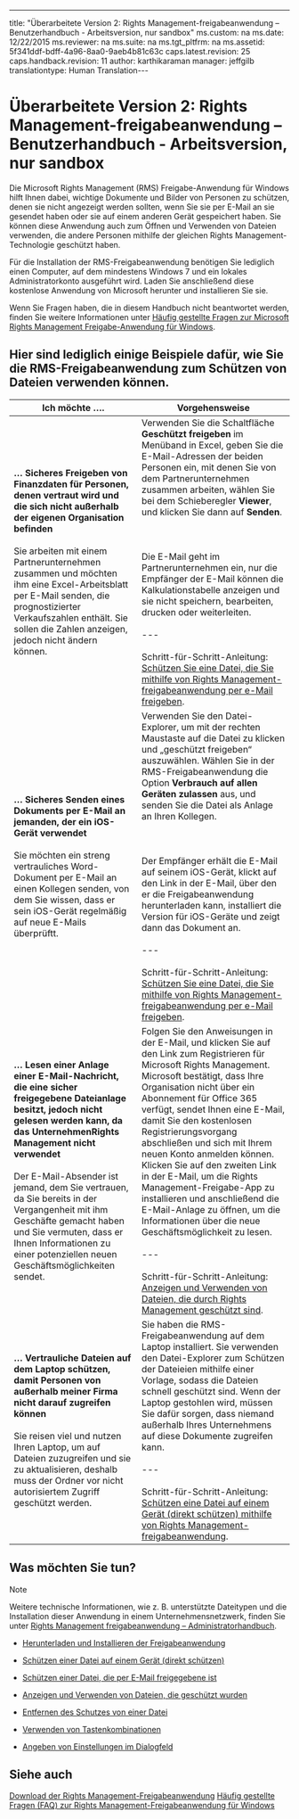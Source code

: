 ---
title: "&#220;berarbeitete Version 2: Rights Management-freigabeanwendung – Benutzerhandbuch - Arbeitsversion, nur sandbox"
ms.custom: na
ms.date: 12/22/2015
ms.reviewer: na
ms.suite: na
ms.tgt_pltfrm: na
ms.assetid: 5f341ddf-bdff-4a96-8aa0-9aeb4b81c63c
caps.latest.revision: 25
caps.handback.revision: 11
author: karthikaraman
manager: jeffgilb
translationtype: Human Translation---
# &#220;berarbeitete Version 2: Rights Management-freigabeanwendung – Benutzerhandbuch - Arbeitsversion, nur sandbox
Die Microsoft Rights Management (RMS) Freigabe-Anwendung für Windows hilft Ihnen dabei, wichtige Dokumente und Bilder von Personen zu schützen, denen sie nicht angezeigt werden sollten, wenn Sie sie per E-Mail an sie gesendet haben oder sie auf einem anderen Gerät gespeichert haben. Sie können diese Anwendung auch zum Öffnen und Verwenden von Dateien verwenden, die andere Personen mithilfe der gleichen Rights Management-Technologie geschützt haben.

Für die Installation der RMS-Freigabeanwendung benötigen Sie lediglich einen Computer, auf dem mindestens Windows 7 und ein lokales Administratorkonto ausgeführt wird. Laden Sie anschließend diese kostenlose Anwendung von Microsoft herunter und installieren Sie sie.

Wenn Sie Fragen haben, die in diesem Handbuch nicht beantwortet werden, finden Sie weitere Informationen unter [Häufig gestellte Fragen zur Microsoft Rights Management Freigabe-Anwendung für Windows](http://go.microsoft.com/fwlink/?LinkId=303971).

## <a name="BKMK_SharingExamples"></a>Hier sind lediglich einige Beispiele dafür, wie Sie die RMS-Freigabeanwendung zum Schützen von Dateien verwenden können.

|Ich möchte ….|Vorgehensweise|
|-----------------|------------------|
|**… Sicheres Freigeben von Finanzdaten für Personen, denen vertraut wird und die sich nicht außerhalb der eigenen Organisation befinden**<br /><br />Sie arbeiten mit einem Partnerunternehmen zusammen und möchten ihm eine Excel-Arbeitsblatt per E-Mail senden, die prognostizierter Verkaufszahlen enthält. Sie sollen die Zahlen anzeigen, jedoch nicht ändern können.|Verwenden Sie die Schaltfläche **Geschützt freigeben** im Menüband in Excel, geben Sie die E-Mail-Adressen der beiden Personen ein, mit denen Sie von dem Partnerunternehmen zusammen arbeiten, wählen Sie bei dem Schieberegler **Viewer**, und klicken Sie dann auf **Senden**.<br /><br /><br /><br />Die E-Mail geht im Partnerunternehmen ein, nur die Empfänger der E-Mail können die Kalkulationstabelle anzeigen und sie nicht speichern, bearbeiten, drucken oder weiterleiten.<br /><br />---<br /><br />Schritt-für-Schritt-Anleitung: [Schützen Sie eine Datei, die Sie mithilfe von Rights Management-freigabeanwendung per e-Mail freigeben](../../ems/RMS_Client/Protect-a-file-that-you-share-by-email-by-using-the-Rights-Management-sharing-application.md).|
|**… Sicheres Senden eines Dokuments per E-Mail an jemanden, der ein iOS-Gerät verwendet**<br /><br />Sie möchten ein streng vertrauliches Word-Dokument per E-Mail an einen Kollegen senden, von dem Sie wissen, dass er sein iOS-Gerät regelmäßig auf neue E-Mails überprüftt.|Verwenden Sie den Datei-Explorer, um mit der rechten Maustaste auf die Datei zu klicken und „geschützt freigeben“ auszuwählen. Wählen Sie in der RMS-Freigabeanwendung die Option **Verbrauch auf allen Geräten zulassen** aus, und senden Sie die Datei als Anlage an Ihren Kollegen.<br /><br /><br /><br />Der Empfänger erhält die E-Mail auf seinem iOS-Gerät, klickt auf den Link in der E-Mail, über den er die Freigabeanwendung herunterladen kann, installiert die Version für iOS-Geräte und zeigt dann das Dokument an.<br /><br />---<br /><br />Schritt-für-Schritt-Anleitung: [Schützen Sie eine Datei, die Sie mithilfe von Rights Management-freigabeanwendung per e-Mail freigeben](../../ems/RMS_Client/Protect-a-file-that-you-share-by-email-by-using-the-Rights-Management-sharing-application.md).|
|**… Lesen einer Anlage einer E-Mail-Nachricht, die eine sicher freigegebene Dateianlage besitzt, jedoch nicht gelesen werden kann, da das UnternehmenRights Management nicht verwendet**<br /><br />Der E-Mail-Absender ist jemand, dem Sie vertrauen, da Sie bereits in der Vergangenheit mit ihm Geschäfte gemacht haben und Sie vermuten, dass er Ihnen Informationen zu einer potenziellen neuen Geschäftsmöglichkeiten sendet.|Folgen Sie den Anweisungen in der E-Mail, und klicken Sie auf den Link zum Registrieren für Microsoft Rights Management. Microsoft bestätigt, dass Ihre Organisation nicht über ein Abonnement für Office 365 verfügt, sendet Ihnen eine E-Mail, damit Sie den kostenlosen Registrierungsvorgang abschließen und sich mit Ihrem neuen Konto anmelden können. Klicken Sie auf den zweiten Link in der E-Mail, um die Rights Management-Freigabe-App zu installieren und anschließend die E-Mail-Anlage zu öffnen, um die Informationen über die neue Geschäftsmöglichkeit zu lesen.<br /><br />---<br /><br />Schritt-für-Schritt-Anleitung: [Anzeigen und Verwenden von Dateien, die durch Rights Management geschützt sind](../../ems/RMS_Client/View-and-use-files-that-have-been-protected-by-Rights-Management.md).|
|**… Vertrauliche Dateien auf dem Laptop schützen, damit Personen von außerhalb meiner Firma nicht darauf zugreifen können**<br /><br />Sie reisen viel und nutzen Ihren Laptop, um auf Dateien zuzugreifen und sie zu aktualisieren, deshalb muss der Ordner vor nicht autorisiertem Zugriff geschützt werden.|Sie haben die RMS-Freigabeanwendung auf dem Laptop installiert. Sie verwenden den Datei-Explorer zum Schützen der Dateieien mithilfe einer Vorlage, sodass die Dateien schnell geschützt sind. Wenn der Laptop gestohlen wird, müssen Sie dafür sorgen, dass niemand außerhalb Ihres Unternehmens auf diese Dokumente zugreifen kann.<br /><br />---<br /><br />Schritt-für-Schritt-Anleitung: [Schützen eine Datei auf einem Gerät &#40;direkt schützen&#41; mithilfe von Rights Management-freigabeanwendung](../../ems/RMS_Client/Protect-a-file-on-a-device--protect-in-place--by-using-the-Rights-Management-sharing-application.md).|

## <a name="BKMK_SharingInstructions"></a>Was möchten Sie tun?
> [!NOTE]
> Weitere technische Informationen, wie z. B. unterstützte Dateitypen und die Installation dieser Anwendung in einem Unternehmensnetzwerk, finden Sie unter [Rights Management freigabeanwendung – Administratorhandbuch](../../ems/RMS_Client/Rights-Management-sharing-application-administrator-guide.md).

-   [Herunterladen und Installieren der Freigabeanwendung](http://sandboxtechnetstage.redmond.corp.microsoft.com/library/dn419481%28v=ws.10%29.aspx)

-   [Schützen einer Datei auf einem Gerät (direkt schützen)](http://sandboxtechnetstage.redmond.corp.microsoft.com/library/dn419482%28v=ws.10%29.aspx)

-   [Schützen einer Datei, die per E-Mail freigegebene ist](http://sandboxtechnetstage.redmond.corp.microsoft.com/library/dn419483%28v=ws.10%29.aspx)

-   [Anzeigen und Verwenden von Dateien, die geschützt wurden](http://sandboxtechnetstage.redmond.corp.microsoft.com/library/dn419489%28v=ws.10%29.aspx)

-   [Entfernen des Schutzes von einer Datei](http://sandboxtechnetstage.redmond.corp.microsoft.com/library/dn419488%28v=ws.10%29.aspx)

-   [Verwenden von Tastenkombinationen](http://sandboxtechnetstage.redmond.corp.microsoft.com/library/dn419487%28v=ws.10%29.aspx)

-   [Angeben von Einstellungen im Dialogfeld](http://sandboxtechnetstage.redmond.corp.microsoft.com/library/dn419484%28v=ws.10%29.aspx)

## Siehe auch
[Download der Rights Management-Freigabeanwendung](http://go.microsoft.com/fwlink/?LinkId=303970)
 [Häufig gestellte Fragen (FAQ) zur Rights Management-Freigabeanwendung für Windows](http://go.microsoft.com/fwlink/?LinkId=303971)

